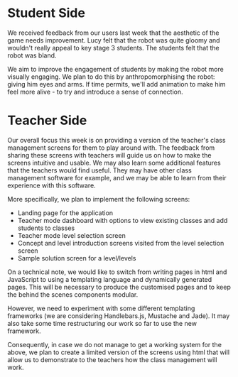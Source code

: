 # Student Side

We received feedback from our users last week that the aesthetic of the game needs improvement. Lucy felt that the robot was quite gloomy and wouldn't really appeal to key stage 3 students. The students felt that the robot was bland.

We aim to improve the engagement of students by making the robot more visually engaging. We plan to do this by anthropomorphising the robot: giving him eyes and arms. If time permits, we'll add animation to make him feel more alive - to try and introduce a sense of connection.

# Teacher Side

Our overall focus this week is on providing a version of the teacher's class management screens for them to play around with. The feedback from sharing these screens with teachers will guide us on how to make the screens intuitive and usable. We may also learn some additional features that the teachers would find useful. They may have other class management software for example, and we may be able to learn from their experience with this software.

More specifically, we plan to implement the following screens:
- Landing page for the application
- Teacher mode dashboard with options to view existing classes and add students to classes
- Teacher mode level selection screen
- Concept and level introduction screens visited from the level selection screen
- Sample solution screen for a level/levels

On a technical note, we would like to switch from writing pages in html and JavaScript to using a templating language and dynamically generated pages. This will be necessary to produce the customised pages and to keep the behind the scenes components modular.

However, we need to experiment with some different templating frameworks (we are considering Handlebars.js, Mustache and Jade). It may also take some time restructuring our work so far to use the new framework.

Consequently, in case we do not manage to get a working system for the above, we plan to create a limited version of the screens using html that will allow us to demonstrate to the teachers how the class management will work.